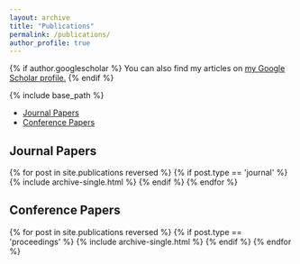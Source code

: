 ```yaml
---
layout: archive
title: "Publications"
permalink: /publications/
author_profile: true
---
```


{% if author.googlescholar %}
  You can also find my articles on <u><a href="{{author.googlescholar}}">my Google Scholar profile</a>.</u>
{% endif %}

{% include base_path %}

- [Journal Papers](#journal-papers)
- [Conference Papers](#conference-papers)

## Journal Papers

{% for post in site.publications reversed %}
  {% if post.type == 'journal' %}
    {% include archive-single.html %}
  {% endif %}
{% endfor %}

## Conference Papers

{% for post in site.publications reversed %}
  {% if post.type == 'proceedings' %}
    {% include archive-single.html %}
  {% endif %}
{% endfor %}
